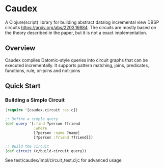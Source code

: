 # Caudex

A Clojure(script) library for building abstract datalog incremental view DBSP circuits https://arxiv.org/abs/2203.16684.
The circuits are mostly based on the theory described in the paper, but it is not a exact implementation.

## Overview

Caudex compiles Datomic-style queries into circuit graphs that can be executed incrementally. It supports pattern matching, joins, predicates, functions, rule, or-joins and not-joins

## Quick Start

### Building a Simple Circuit

```clojure
(require '[caudex.circuit :as c])

;; Define a simple query
(def query '[:find ?person ?friend
             :where
             [?person :name ?name]
             [?person :friend ?friend]])

;; Build the circuit
(def circuit (c/build-circuit query))
```

See test/caudex/impl/circuit_test.cljc for advanced usage

